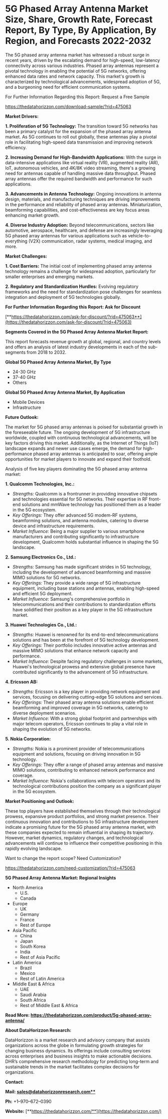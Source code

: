 ﻿# **5G Phased Array Antenna Market Size, Share, Growth Rate, Forecast Report, By Type, By Application, By Region, and Forecasts 2022-2032**

The 5G phased array antenna market has witnessed a robust surge in recent years, driven by the escalating demand for high-speed, low-latency connectivity across various industries. Phased array antennas represent a pivotal technology in enabling the potential of 5G networks, offering enhanced data rates and network capacity. This market's growth is characterized by technological advancements, widespread adoption of 5G, and a burgeoning need for efficient communication systems.

For Further Information Regarding this Report: Request a Free Sample

<https://thedatahorizzon.com/download-sample/?rid=475063>

**Market Drivers:**

**1. Proliferation of 5G Technology:** The transition toward 5G networks has been a primary catalyst for the expansion of the phased array antenna market. As 5G continues to roll out globally, these antennas play a pivotal role in facilitating high-speed data transmission and improving network efficiency.

**2. Increasing Demand for High-Bandwidth Applications:** With the surge in data-intensive applications like virtual reality (VR), augmented reality (AR), IoT, autonomous vehicles, and 4K/8K video streaming, there's a growing need for antennas capable of handling massive data throughput. Phased array antennas offer the required bandwidth and performance for such applications.

**3. Advancements in Antenna Technology:** Ongoing innovations in antenna design, materials, and manufacturing techniques are driving improvements in the performance and reliability of phased array antennas. Miniaturization, beamforming capabilities, and cost-effectiveness are key focus areas enhancing market growth.

**4. Diverse Industry Adoption:** Beyond telecommunications, sectors like automotive, aerospace, healthcare, and defense are increasingly leveraging 5G phased array antennas for various applications such as vehicle-to-everything (V2X) communication, radar systems, medical imaging, and more.

**Market Challenges:**

**1. Cost Barriers:** The initial cost of implementing phased array antenna technology remains a challenge for widespread adoption, particularly for smaller enterprises and emerging markets.

**2. Regulatory and Standardization Hurdles:** Evolving regulatory frameworks and the need for standardization pose challenges for seamless integration and deployment of 5G technologies globally.

**For Further Information Regarding this Report: Ask for Discount**

[**https://thedatahorizzon.com/ask-for-discount/?rid=475063**](https://thedatahorizzon.com/ask-for-discount/?rid=475063)

**Segments Covered in the 5G Phased Array Antenna Market Report:**

This report forecasts revenue growth at global, regional, and country levels and offers an analysis of latest industry developments in each of the sub-segments from 2018 to 2032.

**Global 5G Phased Array Antenna Market, By Type**

- 24-30 GHz
- 37-40 GHz
- Others

**Global 5G Phased Array Antenna Market, By Application**

- Mobile Devices
- Infrastructure

**Future Outlook:**

The market for 5G phased array antennas is poised for substantial growth in the foreseeable future. The ongoing development of 5G infrastructure worldwide, coupled with continuous technological advancements, will be key factors driving this market. Additionally, as the Internet of Things (IoT) landscape expands and newer use cases emerge, the demand for high-performance phased array antennas is anticipated to soar, offering ample opportunities for market players to innovate and expand their foothold.

Analysis of five key players dominating the 5G phased array antenna market:

**1. Qualcomm Technologies, Inc.:**

- *Strengths:* Qualcomm is a frontrunner in providing innovative chipsets and technologies essential for 5G networks. Their expertise in RF front-end solutions and mmWave technology has positioned them as a leader in the 5G ecosystem.
- *Key Offerings:* They offer advanced 5G modem-RF systems, beamforming solutions, and antenna modules, catering to diverse device and infrastructure requirements.
- *Market Influence:* Being a major supplier to various smartphone manufacturers and contributing significantly to infrastructure development, Qualcomm holds substantial influence in shaping the 5G landscape.

**2. Samsung Electronics Co., Ltd.:**

- *Strengths:* Samsung has made significant strides in 5G technology, including the development of advanced beamforming and massive MIMO solutions for 5G networks.
- *Key Offerings:* They provide a wide range of 5G infrastructure equipment, including base stations and antennas, enabling high-speed and efficient 5G deployment.
- *Market Influence:* Samsung's comprehensive portfolio in telecommunications and their contributions to standardization efforts have solidified their position as a key player in the 5G infrastructure market.

**3. Huawei Technologies Co., Ltd.:**

- *Strengths:* Huawei is renowned for its end-to-end telecommunications solutions and has been at the forefront of 5G technology development.
- *Key Offerings:* Their portfolio includes innovative active antennas and massive MIMO solutions that enhance network capacity and performance.
- *Market Influence:* Despite facing regulatory challenges in some markets, Huawei's technological prowess and extensive global presence have contributed significantly to the advancement of 5G infrastructure.

**4. Ericsson AB:**

- *Strengths:* Ericsson is a key player in providing network equipment and services, focusing on delivering cutting-edge 5G solutions and services.
- *Key Offerings:* Their phased array antenna solutions enable efficient beamforming and improved coverage in 5G networks, catering to diverse deployment scenarios.
- *Market Influence:* With a strong global footprint and partnerships with major telecom operators, Ericsson continues to play a vital role in shaping the evolution of 5G networks.

**5. Nokia Corporation:**

- *Strengths:* Nokia is a prominent provider of telecommunications equipment and solutions, focusing on driving innovation in 5G technology.
- *Key Offerings:* They offer a range of phased array antennas and massive MIMO solutions, contributing to enhanced network performance and coverage.
- *Market Influence:* Nokia's collaborations with telecom operators and its technological contributions position the company as a significant player in the 5G ecosystem.

**Market Positioning and Outlook:**

These top players have established themselves through their technological prowess, expansive product portfolios, and strong market presence. Their continuous innovation and contributions to 5G infrastructure development indicate a promising future for the 5G phased array antenna market, with these companies expected to remain influential in shaping its trajectory. However, market dynamics, regulatory changes, and technological advancements will continue to influence their competitive positioning in this rapidly evolving landscape.

Want to change the report scope? Need Customization?

<https://thedatahorizzon.com/need-customization/?rid=475063>



**5G Phased Array Antenna Market: Regional Insights**

- North America
  - U.S.
  - Canada
- Europe
  - UK
  - Germany
  - France
  - Rest of Europe
- Asia Pacific
  - China
  - Japan
  - South Korea
  - India
  - Rest of Asia Pacific
- Latin America
  - Brazil
  - Mexico
  - Rest of Latin America
- Middle East & Africa
  - UAE
  - Saudi Arabia
  - South Africa
  - Rest of Middle East & Africa

**Read More: https://thedatahorizzon.com/product/5g-phased-array-antenna/**

**About DataHorizzon Research:**

DataHorizzon is a market research and advisory company that assists organizations across the globe in formulating growth strategies for changing business dynamics. Its offerings include consulting services across enterprises and business insights to make actionable decisions. DHR’s comprehensive research methodology for predicting long-term and sustainable trends in the market facilitates complex decisions for organizations.

**Contact:**

**Mail: [sales@datahorizzonresearch.com**](mailto:sales@datahorizzonresearch.com)**

**Ph:** +1–970–672–0390

**Website:** [**https://thedatahorizzon.com/**](https://thedatahorizzon.com/)

